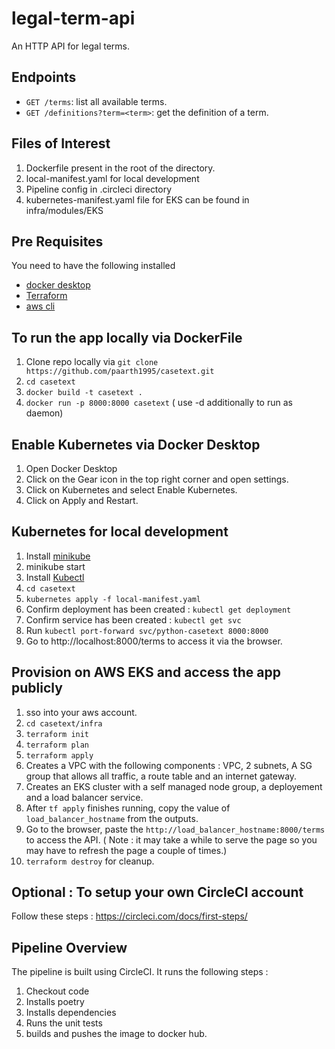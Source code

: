 # legal-term-api

An HTTP API for legal terms.

## Endpoints

* `GET /terms`: list all available terms.
* `GET /definitions?term=<term>`: get the definition of a term.

## Files of Interest

1. Dockerfile present in the root of the directory.
2. local-manifest.yaml for local development
3. Pipeline config in .circleci directory
4. kubernetes-manifest.yaml file for EKS can be found in infra/modules/EKS

## Pre Requisites

You need to have the following installed

* [docker desktop](https://docs.docker.com/desktop/install/mac-install/)
* [Terraform](https://developer.hashicorp.com/terraform/tutorials/aws-get-started/install-cli)
* [aws cli](https://docs.aws.amazon.com/cli/latest/userguide/getting-started-install.html)

## To run the app locally via DockerFile

1. Clone repo locally via `git clone https://github.com/paarth1995/casetext.git` 
2. `cd casetext` 
3. `docker build -t casetext .`
4. `docker run -p 8000:8000 casetext` ( use -d additionally to run as daemon)

## Enable Kubernetes via Docker Desktop

1. Open Docker Desktop
2. Click on the Gear icon in the top right corner and open settings.
3. Click on Kubernetes and select Enable Kubernetes.
4. Click on Apply and Restart.

## Kubernetes for local development

1. Install [minikube](https://minikube.sigs.k8s.io/docs/start/)
2. minikube start
3. Install [Kubectl](https://kubernetes.io/docs/tasks/tools/)
4. `cd casetext`
5. `kubernetes apply -f local-manifest.yaml`
6. Confirm deployment has been created : `kubectl get deployment`
7. Confirm service has been created : `kubectl get svc`
8. Run `kubectl port-forward svc/python-casetext 8000:8000` 
9. Go to http://localhost:8000/terms to access it via the browser. 

## Provision on AWS EKS and access the app publicly

1. sso into your aws account.
2. `cd casetext/infra`
3. `terraform init` 
4. `terraform plan` 
5. `terraform apply`
6. Creates a VPC with the following components : VPC, 2 subnets, A SG group that allows all traffic, a route table and an internet gateway.
7. Creates an EKS cluster with a self managed node group, a deployement and a load balancer service. 
8. After `tf apply` finishes running, copy the value of `load_balancer_hostname` from the outputs.
9. Go to the browser, paste the `http://load_balancer_hostname:8000/terms` to access the API. ( Note : it may take a while to serve the page so you may have to refresh the page a couple of times.)
10. `terraform destroy` for cleanup.

## Optional : To setup your own CircleCI account

Follow these steps : https://circleci.com/docs/first-steps/

## Pipeline Overview

The pipeline is built using CircleCI. It runs the following steps : 

1. Checkout code
2. Installs poetry
3. Installs dependencies
4. Runs the unit tests
5. builds and pushes the image to docker hub.